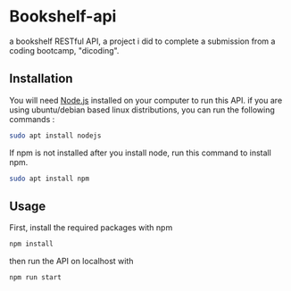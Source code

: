 # Bookshelf-api

a bookshelf RESTful API, a project i did to complete a submission from a coding bootcamp, "dicoding".

## Installation

You will need [Node.js](https://nodejs.org/en/) installed on your computer to run this API.
if you are using ubuntu/debian based linux distributions, you can run the following commands :

```bash
sudo apt install nodejs
```

If npm is not installed after you install node, run this command to install npm.

```bash
sudo apt install npm
```

## Usage

First, install the required packages with npm

```bash
npm install
```

then run the API on localhost with

```bash
npm run start
```
